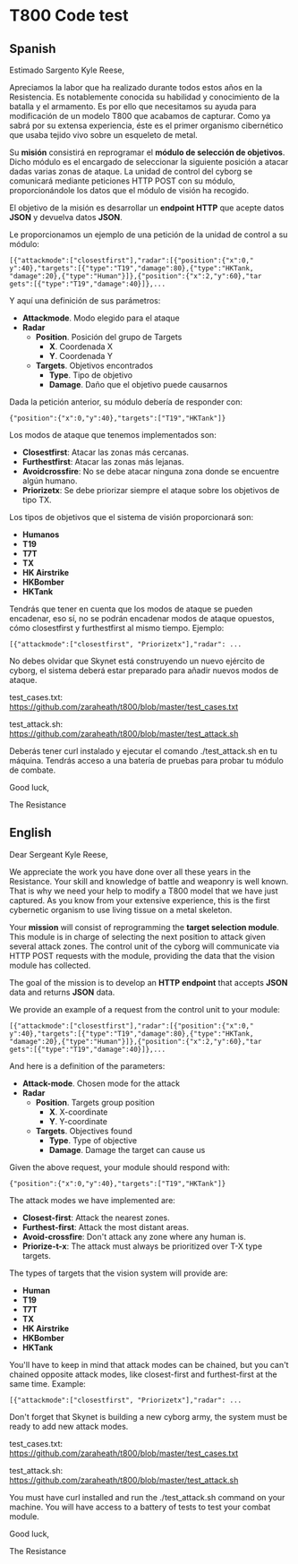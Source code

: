 # T800 Code test

## Spanish
Estimado Sargento Kyle Reese,

Apreciamos la labor que ha realizado durante todos estos años en la Resistencia. Es notablemente conocida su habilidad y conocimiento de la batalla y el armamento. Es por ello que necesitamos su ayuda para modificación de un modelo T­800 que acabamos de capturar. Como ya sabrá por su extensa experiencia, éste es el primer organismo cibernético que usaba tejido vivo sobre un esqueleto de metal.

Su **misión** consistirá en reprogramar el **módulo de selección de objetivos**.​ Dicho módulo es el encargado de seleccionar la siguiente posición a atacar dadas varias zonas de ataque. La unidad de control del cyborg se comunicará mediante peticiones HTTP POST con su módulo, proporcionándole los datos que el módulo de visión ha recogido.

El objetivo de la misión es desarrollar un **endpoint HTTP** que acepte datos **JSON** y devuelva datos **JSON**​.

Le proporcionamos un ejemplo de una petición de la unidad de control a su módulo:

~~~
[{"attack­mode":["closest­first"],"radar":[{"position":{"x":0,"
y":40},"targets":[{"type":"T1­9","damage":80},{"type":"HK­Tank,
"damage":20},{"type":"Human"}]},{"position":{"x":2,"y":60},"tar
gets":[{"type":"T1­9","damage":40}]},...
~~~

Y aquí una definición de sus parámetros:

- **Attack­mode​**. Modo elegido para el ataque
- **Radar**
    - **Position​**. Posición del grupo de Targets
        - **X**. ​Coordenada X
        - **Y**. ​Coordenada Y
    - **Targets​**. Objetivos encontrados
        - **Type**​. Tipo de objetivo
        - **Damage​**. Daño que el objetivo puede causarnos
        
Dada la petición anterior, su módulo debería de responder con:

~~~
{"position":{"x":0,"y":40},"targets":["T1­9","HK­Tank"]}
~~~

Los modos de ataque que tenemos implementados son:
- **Closest­first​**: Atacar las zonas más cercanas.
- **Furthest­first**​: Atacar las zonas más lejanas.
- **Avoid­crossfire**​: No se debe atacar ninguna zona donde se encuentre algún humano.
- **Priorize­t­x​**: Se debe priorizar siempre el ataque sobre los objetivos de tipo T­X.

Los tipos de objetivos que el sistema de visión proporcionará son:
- **Humanos**
- **T1­9**
- **T7­T**
- **T­X**
- **HK Airstrike**
- **HK­Bomber**
- **HK­Tank**

Tendrás que tener en cuenta que los modos de ataque se pueden encadenar, eso sí, no se podrán encadenar modos de ataque opuestos, cómo closest­first y furthest­first al mismo tiempo. Ejemplo:

~~~
[{"attack­mode":["closest­first", "Priorize­t­x"],"radar": ...
~~~

No debes olvidar que Skynet está construyendo un nuevo ejército de cyborg, el sistema deberá estar preparado para añadir nuevos modos de ataque.

test_cases.txt​: https://github.com/zaraheath/t800/blob/master/test_cases.txt​

test_attack.sh: https://github.com/zaraheath/t800/blob/master/test_attack.sh


Deberás tener curl instalado y ejecutar el comando ./test_attack.sh en tu máquina. Tendrás acceso a una batería de pruebas para probar tu módulo de combate.

Good luck,

The Resistance

## English

Dear Sergeant Kyle Reese,

We appreciate the work you have done over all these years in the Resistance. Your skill and knowledge of battle and weaponry is well known. That is why we need your help to modify a T800 model that we have just captured. As you know from your extensive experience, this is the first cybernetic organism to use living tissue on a metal skeleton.

Your **mission** will consist of reprogramming the **target selection module**. This module is in charge of selecting the next position to attack given several attack zones. The control unit of the cyborg will communicate via HTTP POST requests with the module, providing the data that the vision module has collected.

The goal of the mission is to develop an **HTTP endpoint** that accepts **JSON** data and returns **JSON** data.

We provide an example of a request from the control unit to your module:


~~~
[{"attack­mode":["closest­first"],"radar":[{"position":{"x":0,"
y":40},"targets":[{"type":"T1­9","damage":80},{"type":"HK­Tank,
"damage":20},{"type":"Human"}]},{"position":{"x":2,"y":60},"tar
gets":[{"type":"T1­9","damage":40}]},...
~~~

And here is a definition of the parameters:

- **Attack-mode**. Chosen mode for the attack
- **Radar**
    - **Position**. Targets group position
        - **X**. X-coordinate
        - **Y**. Y-coordinate
    - **Targets**. Objectives found
        - **Type**. Type of objective
        - **Damage**. Damage the target can cause us
        
Given the above request, your module should respond with:

~~~
{"position":{"x":0,"y":40},"targets":["T1­9","HK­Tank"]}
~~~

The attack modes we have implemented are:
- **Closest-first**: Attack the nearest zones.
- **Furthest-first**: Attack the most distant areas.
- **Avoid-crossfire**: Don't attack any zone where any human is.
- **Priorize-t-x**: The attack must always be prioritized over T-X type targets.

The types of targets that the vision system will provide are:
- **Human**
- **T1­9**
- **T7­T**
- **T­X**
- **HK Airstrike**
- **HK­Bomber**
- **HK­Tank**

You'll have to keep in mind that attack modes can be chained, but you can't chained opposite attack modes, like closest-first and furthest-first at the same time. Example:

~~~
[{"attack­mode":["closest­first", "Priorize­t­x"],"radar": ...
~~~

Don't forget that Skynet is building a new cyborg army, the system must be ready to add new attack modes.

test_cases.txt​: https://github.com/zaraheath/t800/blob/master/test_cases.txt​

test_attack.sh: https://github.com/zaraheath/t800/blob/master/test_attack.sh

You must have curl installed and run the ./test_attack.sh command on your machine. You will have access to a battery of tests to test your combat module.

Good luck,

The Resistance


